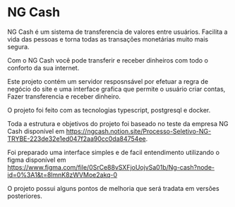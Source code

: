 # NG Cash

NG Cash é um sistema de transferencia de valores entre usuários.
Facilita a vida das pessoas e torna todas as transações monetárias muito mais segura.

Com o NG Cash você pode transferir e receber dinheiros com todo o conforto da sua internet.


Este projeto contém um servidor resposnsável por efetuar a regra de negócio do site e uma interface grafica que permite o usuário criar contas, Fazer transferencia e receber dinheiro.

O projeto foi feito com as tecnologias typescript, postgresql e docker.

Toda a estrutura e objetivos do projeto foi baseado no teste da empresa NG Cash disponível em https://ngcash.notion.site/Processo-Seletivo-NG-TRYBE-223de32e1ed047f2aa90cc0da84754ee.

Foi preparado uma interface simples e de facil entendimento utilizando o figma disponível em  https://www.figma.com/file/0SrCe88vSXFjoUojvSa01b/Ng-cash?node-id=0%3A1&t=8lmnK8zWVMoe2akq-0

O projeto possui alguns pontos de melhoria que será tradata em versões posteriores.